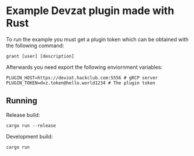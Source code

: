# Example Devzat plugin made with Rust

To run the example you must get a plugin token which can be obtained with the following command:

`grant [user] [description]`

Afterwards you need export the following enviornment variables:

```
PLUGIN_HOST=https://devzat.hackclub.com:5556 # gRCP server
PLUGIN_TOKEN=dvz.token@hello.world1234 # The plugin token
```

## Running

Release build:

```
cargo run --release
```

Development build:

```
cargo run
```